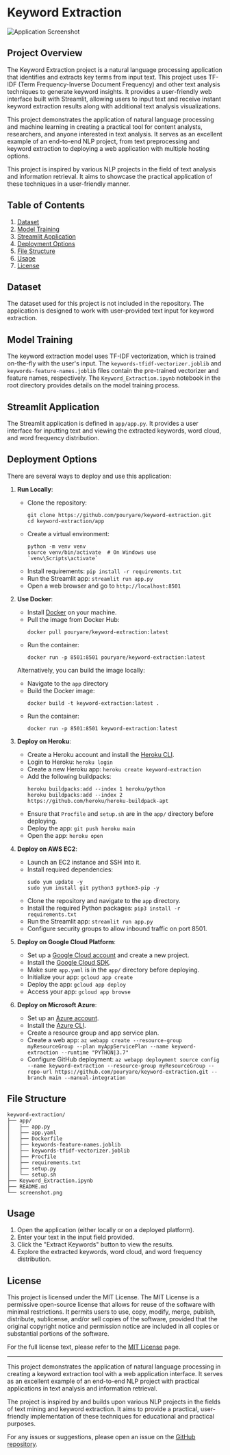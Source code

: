 # Keyword Extraction

![Application Screenshot](screenshot.png)

## Project Overview

The Keyword Extraction project is a natural language processing application that identifies and extracts key terms from input text. This project uses TF-IDF (Term Frequency-Inverse Document Frequency) and other text analysis techniques to generate keyword insights. It provides a user-friendly web interface built with Streamlit, allowing users to input text and receive instant keyword extraction results along with additional text analysis visualizations.

This project demonstrates the application of natural language processing and machine learning in creating a practical tool for content analysts, researchers, and anyone interested in text analysis. It serves as an excellent example of an end-to-end NLP project, from text preprocessing and keyword extraction to deploying a web application with multiple hosting options.

This project is inspired by various NLP projects in the field of text analysis and information retrieval. It aims to showcase the practical application of these techniques in a user-friendly manner.

## Table of Contents

1. [Dataset](#dataset)
2. [Model Training](#model-training)
3. [Streamlit Application](#streamlit-application)
4. [Deployment Options](#deployment-options)
5. [File Structure](#file-structure)
6. [Usage](#usage)
7. [License](#license)

## Dataset

The dataset used for this project is not included in the repository. The application is designed to work with user-provided text input for keyword extraction.

## Model Training

The keyword extraction model uses TF-IDF vectorization, which is trained on-the-fly with the user's input. The `keywords-tfidf-vectorizer.joblib` and `keywords-feature-names.joblib` files contain the pre-trained vectorizer and feature names, respectively. The `Keyword_Extraction.ipynb` notebook in the root directory provides details on the model training process.

## Streamlit Application

The Streamlit application is defined in `app/app.py`. It provides a user interface for inputting text and viewing the extracted keywords, word cloud, and word frequency distribution.

## Deployment Options

There are several ways to deploy and use this application:

1. **Run Locally**:
   - Clone the repository:
     ```
     git clone https://github.com/pouryare/keyword-extraction.git
     cd keyword-extraction/app
     ```
   - Create a virtual environment: 
     ```
     python -m venv venv
     source venv/bin/activate  # On Windows use `venv\Scripts\activate`
     ```
   - Install requirements: `pip install -r requirements.txt`
   - Run the Streamlit app: `streamlit run app.py`
   - Open a web browser and go to `http://localhost:8501`

2. **Use Docker**:
   - Install [Docker](https://docs.docker.com/get-docker/) on your machine.
   - Pull the image from Docker Hub: 
     ```
     docker pull pouryare/keyword-extraction:latest
     ```
   - Run the container: 
     ```
     docker run -p 8501:8501 pouryare/keyword-extraction:latest
     ```

   Alternatively, you can build the image locally:
   - Navigate to the `app` directory
   - Build the Docker image: 
     ```
     docker build -t keyword-extraction:latest .
     ```
   - Run the container: 
     ```
     docker run -p 8501:8501 keyword-extraction:latest
     ```

3. **Deploy on Heroku**:
   - Create a Heroku account and install the [Heroku CLI](https://devcenter.heroku.com/articles/heroku-cli).
   - Login to Heroku: `heroku login`
   - Create a new Heroku app: `heroku create keyword-extraction`
   - Add the following buildpacks:
     ```
     heroku buildpacks:add --index 1 heroku/python
     heroku buildpacks:add --index 2 https://github.com/heroku/heroku-buildpack-apt
     ```
   - Ensure that `Procfile` and `setup.sh` are in the `app/` directory before deploying.
   - Deploy the app: `git push heroku main`
   - Open the app: `heroku open`

4. **Deploy on AWS EC2**:
   - Launch an EC2 instance and SSH into it.
   - Install required dependencies:
     ```
     sudo yum update -y
     sudo yum install git python3 python3-pip -y
     ```
   - Clone the repository and navigate to the `app` directory.
   - Install the required Python packages: `pip3 install -r requirements.txt`
   - Run the Streamlit app: `streamlit run app.py`
   - Configure security groups to allow inbound traffic on port 8501.

5. **Deploy on Google Cloud Platform**:
   - Set up a [Google Cloud account](https://cloud.google.com/) and create a new project.
   - Install the [Google Cloud SDK](https://cloud.google.com/sdk/docs/install).
   - Make sure `app.yaml` is in the `app/` directory before deploying.
   - Initialize your app: `gcloud app create`
   - Deploy the app: `gcloud app deploy`
   - Access your app: `gcloud app browse`

6. **Deploy on Microsoft Azure**:
   - Set up an [Azure account](https://azure.microsoft.com/).
   - Install the [Azure CLI](https://docs.microsoft.com/en-us/cli/azure/install-azure-cli).
   - Create a resource group and app service plan.
   - Create a web app: `az webapp create --resource-group myResourceGroup --plan myAppServicePlan --name keyword-extraction --runtime "PYTHON|3.7"`
   - Configure GitHub deployment: `az webapp deployment source config --name keyword-extraction --resource-group myResourceGroup --repo-url https://github.com/pouryare/keyword-extraction.git --branch main --manual-integration`

## File Structure
```
keyword-extraction/
├── app/
│   ├── app.py
│   ├── app.yaml
│   ├── Dockerfile
│   ├── keywords-feature-names.joblib
│   ├── keywords-tfidf-vectorizer.joblib
│   ├── Procfile
│   ├── requirements.txt
│   ├── setup.py
│   └── setup.sh
├── Keyword_Extraction.ipynb
├── README.md
└── screenshot.png
```

## Usage

1. Open the application (either locally or on a deployed platform).
2. Enter your text in the input field provided.
3. Click the "Extract Keywords" button to view the results.
4. Explore the extracted keywords, word cloud, and word frequency distribution.

## License

This project is licensed under the MIT License. The MIT License is a permissive open-source license that allows for reuse of the software with minimal restrictions. It permits users to use, copy, modify, merge, publish, distribute, sublicense, and/or sell copies of the software, provided that the original copyright notice and permission notice are included in all copies or substantial portions of the software.

For the full license text, please refer to the [MIT License](https://opensource.org/licenses/MIT) page.

---

This project demonstrates the application of natural language processing in creating a keyword extraction tool with a web application interface. It serves as an excellent example of an end-to-end NLP project with practical applications in text analysis and information retrieval.

The project is inspired by and builds upon various NLP projects in the fields of text mining and keyword extraction. It aims to provide a practical, user-friendly implementation of these techniques for educational and practical purposes.

For any issues or suggestions, please open an issue on the [GitHub repository](https://github.com/pouryare/keyword-extraction).

